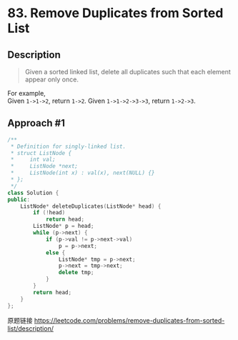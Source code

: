 # 83. Remove Duplicates from Sorted List

## Description
>Given a sorted linked list, delete all duplicates such that each element appear only once.

For example,    
Given `1->1->2`, return `1->2`.
Given `1->1->2->3->3`, return `1->2->3`.

## Approach #1 
```C++
/**
 * Definition for singly-linked list.
 * struct ListNode {
 *     int val;
 *     ListNode *next;
 *     ListNode(int x) : val(x), next(NULL) {}
 * };
 */
class Solution {
public:
    ListNode* deleteDuplicates(ListNode* head) {
        if (!head)
            return head;
        ListNode* p = head;
        while (p->next) {
            if (p->val != p->next->val) 
                p = p->next;
            else {
                ListNode* tmp = p->next;
                p->next = tmp->next;
                delete tmp;
            }
        }
        return head;
    }
};
```

原题链接 <https://leetcode.com/problems/remove-duplicates-from-sorted-list/description/>